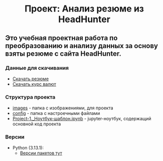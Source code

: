 
# <center> Проект: Анализ резюме из HeadHunter

## Это учебная проектная работа по преобразованию и анализу данных за основу взяты резюме с сайта HeadHunter.

### Данные для скачивания

- [Скачать резюме](https://drive.google.com/file/d/1jFFHv0aeFz4J3Rr_z_pKEsaxV5_sBu2y/view?usp=sharing)
- [Скачать курс валют](https://drive.google.com/file/d/1Rd9gDTSj8Tw_NXh3GNiwsAb2JWpObsX7/view?usp=sharing)

### Структура проекта

* [images](./images) - папка с изображениями, для проекта
* [config](./config) - папка с настроечными файлами
* [Project-1._Ноутбук-шаблон.ipynb](./Project-1._Ноутбук-шаблон.ipynb) - jupyter-ноутбук, содержащий основной код проекта

### Версии
* Python (3.13.1):
    * [Версии пакетов тут](./config/requirements.txt)